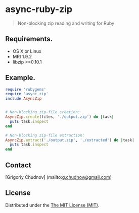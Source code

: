 # async-ruby-zip

> Non-blocking zip reading and writing for Ruby


## Requirements.

  * OS X or Linux
  * MRI 1.9.2
  * libzip >=0.10.1

## Example.

```ruby
require 'rubygems'
require 'async_zip'
include AsyncZip


# Non-blocking zip-file creation:
AsyncZip.create(files, './output.zip') do |task|
  puts task.inspect
end

# Non-blocking zip-file extraction:
AsyncZip.extract('./output.zip', './extracted') do |task|
  puts task.inspect
end
```

## Contact

[Grigoriy Chudnov] (mailto:g.chudnov@gmail.com)

## License

Distributed under the [The MIT License (MIT)](https://github.com/gchudnov/inkjet/blob/master/LICENSE).
